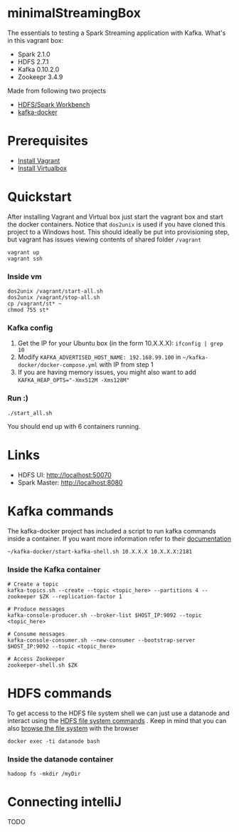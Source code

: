 # minimalStreamingBox

The essentials to testing a Spark Streaming application with Kafka. What's in this vagrant box:

* Spark 2.1.0
* HDFS 2.7.1
* Kafka 0\.10\.2\.0
* Zookeepr 3.4.9

Made from following two projects

* [HDFS/Spark Workbench](https://github.com/guicaro/docker-hadoop-spark-workbench)
* [kafka-docker](https://github.com/wurstmeister/kafka-docker)

# Prerequisites

* [Install Vagrant](https://www.vagrantup.com/downloads.html)
* [Install Virtualbox](https://www.virtualbox.org/wiki/Downloads)

# Quickstart

After installing Vagrant and Virtual box just start the vagrant box and start the docker containers. Notice that `dos2unix` is used if you have cloned this project to a Windows host. This should ideally be put into provisioning step, but vagrant has issues viewing contents of shared folder `/vagrant` 

`vagrant up`  
`vagrant ssh`  

### Inside vm

`dos2unix /vagrant/start-all.sh`  
`dos2unix /vagrant/stop-all.sh`  
`cp /vagrant/st* ~`  
`chmod 755 st*`  

### Kafka config

1. Get the IP for your Ubuntu box (in the form 10.X.X.X): `ifconfig | grep 10`
2. Modify `KAFKA_ADVERTISED_HOST_NAME: 192.168.99.100` in `~/kafka-docker/docker-compose.yml` with IP from step 1
3. If you are having memory issues, you might also want to add `KAFKA_HEAP_OPTS="-Xmx512M -Xms128M"`

### Run :)

`./start_all.sh`  

You should end up with 6 containers running.

# Links

* HDFS UI: [http://localhost:50070](http://localhost:50070)
* Spark Master: [http://localhost:8080](http://localhost:8080)

# Kafka commands

The kafka-docker project has included a script to run kafka commands inside a container. If you want more information refer to their [documentation](http://wurstmeister.github.io/kafka-docker/)

`~/kafka-docker/start-kafka-shell.sh 10.X.X.X 10.X.X.X:2181`

### Inside the Kafka container

`# Create a topic`  
`kafka-topics.sh --create --topic <topic_here> --partitions 4 --zookeeper $ZK --replication-factor 1`

`# Produce messages`  
`kafka-console-producer.sh --broker-list $HOST_IP:9092 --topic <topic_here>`  

`# Consume messages`  
`kafka-console-consumer.sh --new-consumer --bootstrap-server $HOST_IP:9092 --topic <topic_here>`  

`# Access Zookeeper`  
`zookeeper-shell.sh $ZK`  

# HDFS commands

To get access to the HDFS file system shell we can just use a datanode and interact using the [HDFS file system commands](https://hadoop.apache.org/docs/r2.7.1/hadoop-project-dist/hadoop-common/FileSystemShell.html) . Keep in mind that you can also [browse the file system](http://localhost:50070/explorer.html) with the browser

`docker exec -ti datanode bash`  

### Inside the datanode container

`hadoop fs -mkdir /myDir`  

# Connecting intelliJ

TODO
